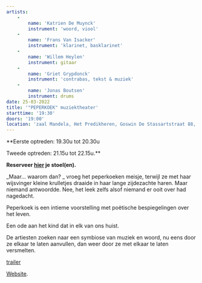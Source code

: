 ```yaml
---
artists:
    -
        name: 'Katrien De Muynck'
        instrument: 'woord, viool'
    -
        name: 'Frans Van Isacker'
        instrument: 'klarinet, basklarinet'
    -
        name: 'Willem Heylen'
        instrument: gitaar
    -
        name: 'Griet Grypdonck'
        instrument: 'contrabas, tekst & muziek'
    -
        name: 'Jonas Boutsen'
        instrument: drums
date: 25-03-2022
title: '"PEPERKOEK" muziektheater'
starttime: '19:30'
doors: '19:00'
location: 'zaal Mandela, Het Predikheren, Goswin De Stassartstraat 88, 2800 Mechelen'
---
```


**Eerste optreden: 19.30u tot 20.30u 

Tweede optreden: 21.15u tot 22.15u.** 

**Reserveer [hier](https://ticketshop.ticketmatic.com/mechelen/jazzzolder) je stoel(en).** 

_Maar… waarom dan? _ vroeg het peperkoeken meisje, terwijl ze met haar wijsvinger kleine krulletjes draaide in haar lange zijdezachte haren. Maar niemand antwoordde. Nee, het leek zelfs alsof niemand er ooit over had nagedacht.

Peperkoek is een intieme voorstelling met poëtische bespiegelingen over het leven. 

Een ode aan het kind dat in elk van ons huist. 

De artiesten zoeken naar een symbiose van muziek en woord, nu eens door ze elkaar te laten 
aanvullen, dan weer door ze met elkaar te laten versmelten. 

[trailer](https://www.youtube.com/watch?v=_CEw7Xph_i0) 

[Website](https://www.grietgrypdonck.be/projecten).